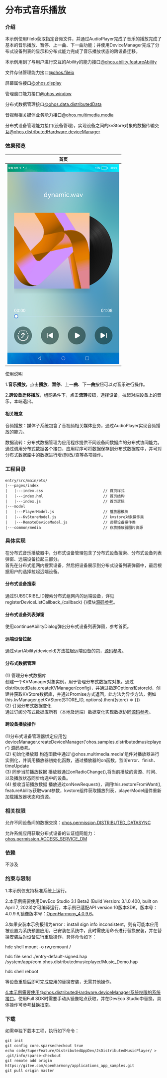 # 分布式音乐播放

### 介绍

本示例使用fileIo获取指定音频文件，并通过AudioPlayer完成了音乐的播放完成了基本的音乐播放、暂停、上一曲、下一曲功能；并使用DeviceManager完成了分布式设备列表的显示和分布式能力完成了音乐播放状态的跨设备迁移。

本示例用到了与用户进行交互的Ability的能力接口[@ohos.ability.featureAbility](https://gitee.com/openharmony/docs/blob/master/zh-cn/application-dev/reference/apis/js-apis-ability-featureAbility.md)

文件存储管理能力接口[@ohos.fileio](https://gitee.com/openharmony/docs/blob/master/zh-cn/application-dev/reference/apis/js-apis-fileio.md )

屏幕属性接口[@ohos.display](https://gitee.com/openharmony/docs/blob/master/zh-cn/application-dev/reference/apis/js-apis-display.md#displaygetdefaultdisplaydeprecated)

管理窗口能力接口[@ohos.window](https://gitee.com/openharmony/docs/blob/master/zh-cn/application-dev/reference/apis/js-apis-window.md)

分布式数据管理接口[@ohos.data.distributedData](https://gitee.com/openharmony/docs/blob/master/zh-cn/application-dev/reference/apis/js-apis-distributed-data.md )

音视频相关媒体业务能力接口[@ohos.multimedia.media](https://gitee.com/openharmony/docs/blob/master/zh-cn/application-dev/reference/apis/js-apis-media.md )

分布式设备管理能力接口(设备管理)，实现设备之间的kvStore对象的数据传输交互[@ohos.distributedHardware.deviceManager](https://gitee.com/openharmony/docs/blob/master/zh-cn/application-dev/reference/apis/js-apis-device-manager.md )

### 效果预览
| 首页                              |
|--------------------------------------|
| ![](./screenshots/device/music2.png) |

使用说明

1.**音乐播放**，点击**播放**、**暂停**、上**一曲**、下**一曲**按钮可以对音乐进行操作。

2.**跨设备迁移播放**，组网条件下，点击**流转**按钮，选择设备，拉起对端设备上的音乐，本端退出。


#### 相关概念

音频播放：媒体子系统包含了音视频相关媒体业务，通过AudioPlayer实现音频播放的能力。

数据流转：分布式数据管理为应用程序提供不同设备间数据库的分布式协同能力。通过调用分布式数据各个接口，应用程序可将数据保存到分布式数据库中，并可对分布式数据库中的数据进行增/删/改/查等各项操作。

### 工程目录
```
entry/src/main/ets/
|---pages/index
|   |---index.css                           // 首页样式
|   |---index.hml                           // 首页结构
|   |---index.js                            // 首页逻辑
|---model                                  
|   |---PlayerModel.js                      // 播放器模块
|   |---KvStoreModel.js                     // kvstore对象操作类
|   |---RemoteDeviceModel.js                // 远程设备操作类
|---common/media                            // 存放播放器图片资源                                                                
```

### 具体实现
在分布式音乐播放器中，分布式设备管理包含了分布式设备搜索、分布式设备列表弹窗、远端设备拉起三部分。  
首先在分布式组网内搜索设备，然后把设备展示到分布式设备列表弹窗中，最后根据用户的选择拉起远端设备。
#### 分布式设备搜索
通过SUBSCRIBE_ID搜索分布式组网内的远端设备，详见registerDeviceListCallback_(callback) {}模块[源码参考](entry/src/main/js/MainAbility/model/RemoteDeviceModel.js )。
#### 分布式设备列表弹窗
使用continueAbilityDialog弹出分布式设备列表弹窗，参考首页。
#### 远端设备拉起
通过startAbility(deviceId)方法拉起远端设备的包，[源码参考](entry/src/main/js/MainAbility/pages/index/index.js )。
#### 分布式数据管理
(1) 管理分布式数据库  
创建一个KVManager对象实例，用于管理分布式数据库对象。通过distributedData.createKVManager(config)，并通过指定Options和storeId，创建并获取KVStore数据库，并通过Promise方式返回，此方法为异步方法，例如this.kvManager.getKVStore(STORE_ID, options).then((store) => {})  
(2) 订阅分布式数据变化  
通过订阅分布式数据库所有（本地及远端）数据变化实现数据协同[源码参考](entry/src/main/js/MainAbility/model/KvStoreModel.js )。

#### 跨设备播放操作
(1)分布式设备管理器绑定应用包
deviceManager.createDeviceManager('ohos.samples.distributedmusicplayer') [源码参考](entry/src/main/js/MainAbility/model/RemoteDeviceModel.js )。  
(2) 初始化播放器
构造函数中通过'@ohos.multimedia.media'组件对播放器进行实例化，并调用播放器初始化函数，通过播放器的on函数，监听error、finish、timeUpdate  
(3) 同步当前播放数据
播放器通过onRadioChange(),将当前播放的资源、时间、以及播放状态同步给选中的设备。  
(4) 接收当前播放数据
播放通过onNewRequest()，调用this.restoreFromWant(), featureAbility获取want参数，kvstore组件获取播放列表，playerModel组件重新加载播放器状态和资源。


### 相关权限

允许不同设备间的数据交换：[ohos.permission.DISTRIBUTED_DATASYNC](https://gitee.com/openharmony/docs/blob/master/zh-cn/application-dev/security/permission-list.md#ohospermissiondistributed_datasync)

允许系统应用获取分布式设备的认证组网能力：[ohos.permission.ACCESS_SERVICE_DM](https://gitee.com/openharmony/docs/blob/master/zh-cn/application-dev/security/permission-list.md#ohospermissionaccess_service_dm)

### 依赖

不涉及

### 约束与限制

1.本示例仅支持标准系统上运行。

2.本示例需要使用DevEco Studio 3.1 Beta2 (Build Version: 3.1.0.400, built on April 7, 2023)才可编译运行，本示例已适配API version 10版本SDK，版本号：4.0.9.6,镜像版本号：[OpenHarmony_4.0.9.6](http://download.ci.openharmony.cn/version/Master_Version/OpenHarmony_4.0.9.6/20230801_204236/version-Master_Version-OpenHarmony_4.0.9.6-20230801_204236-dayu200_4.0-beta2_img.tar.gz)。

3.如果安装本示例报错为error：install sign info inconsistent，则有可能本应用被设置为系统预置应用，已安装在系统中，此时需使用命令进行替换安装，并在替换安装后对设备进行重启操作，具体命令如下：

hdc shell mount -o rw,remount /

hdc file send ./entry-default-signed.hap /system/app/com.ohos.distributedmusicplayer/Music_Demo.hap

hdc shell  reboot

等设备重启后即可完成应用的替换安装，无需其他操作。

4.本示例需要使用@ohos.distributedHardware.deviceManager系统权限的系统接口。使用Full SDK时需要手动从镜像站点获取，并在DevEco Studio中替换，具体操作可参考[替换指南](https://docs.openharmony.cn/pages/v3.2/zh-cn/application-dev/quick-start/full-sdk-switch-guide.md/)。

### 下载

如需单独下载本工程，执行如下命令：
```
git init
git config core.sparsecheckout true
echo code/SuperFeature/DistributedAppDev/JsDistributedMusicPlayer/ > .git/info/sparse-checkout
git remote add origin https://gitee.com/openharmony/applications_app_samples.git
git pull origin master
```
